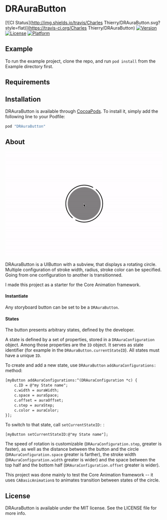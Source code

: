 # DRAuraButton

[![CI Status](http://img.shields.io/travis/Charles Thierry/DRAuraButton.svg?style=flat)](https://travis-ci.org/Charles Thierry/DRAuraButton)
[![Version](https://img.shields.io/cocoapods/v/DRAuraButton.svg?style=flat)](http://cocoapods.org/pods/DRAuraButton)
[![License](https://img.shields.io/cocoapods/l/DRAuraButton.svg?style=flat)](http://cocoapods.org/pods/DRAuraButton)
[![Platform](https://img.shields.io/cocoapods/p/DRAuraButton.svg?style=flat)](http://cocoapods.org/pods/DRAuraButton)

## Example

To run the example project, clone the repo, and run `pod install` from the Example directory first.

## Requirements

## Installation

DRAuraButton is available through [CocoaPods](http://cocoapods.org). To install
it, simply add the following line to your Podfile:

```ruby
pod "DRAuraButton"
```

## About
![animateed transition from a configuration to another](./output.gif "Animated Transitions!")

DRAuraButton is a UIButton with a subview, that displays a rotating circle. Multiple configuration of stroke width, radius, stroke color can be specified. Going from one configuration to another is transitionned.

I made this project as a starter for the Core Animation framework.

#### Instantiate

Any storyboard button can be set to be a `DRAuraButton`. 

#### States

The button presents arbitrary states, defined by the developer.

A state is defined by a set of properties, stored in a `DRAuraConfiguration` object. Among those properties are the `ID` object. It serves as state identifier (for example in the  `DRAuraButton.currentStateID`). All states must have a unique `ID`.

To create and add a new state, use `DRAuraButton` `addAuraConfigurations:` method: 

```ObjC
[myButton addAuraConfigurations:^(DRAuraConfiguration *c) {
	c.ID = @"my State name";
	c.width = auraWidth;
	c.space = auraSpace;
	c.offset = auraOffset;
	c.step = auraStep;
	c.color = auraColor;
}];
```
To switch to that state, call `setCurrentStateID:` :

```ObjC
[myButton setCurrentStateID:@"my State name"];
```

The speed of rotation is customizable (`DRAuraConfiguration.step`, greater is faster), as well as the distance between the button and the circle (`DRAuraConfiguration.space` greater is farther), the stroke width (`DRAuraConfiguration.width` greater is wider) and the space between the top half and the bottom half (`DRAuraConfiguration.offset` greater is wider).

This project was done mainly to test the Core Animation framework -- it uses `CABasicAnimation`s to animates transition between states of the circle.

## License

DRAuraButton is available under the MIT license. See the LICENSE file for more info.
